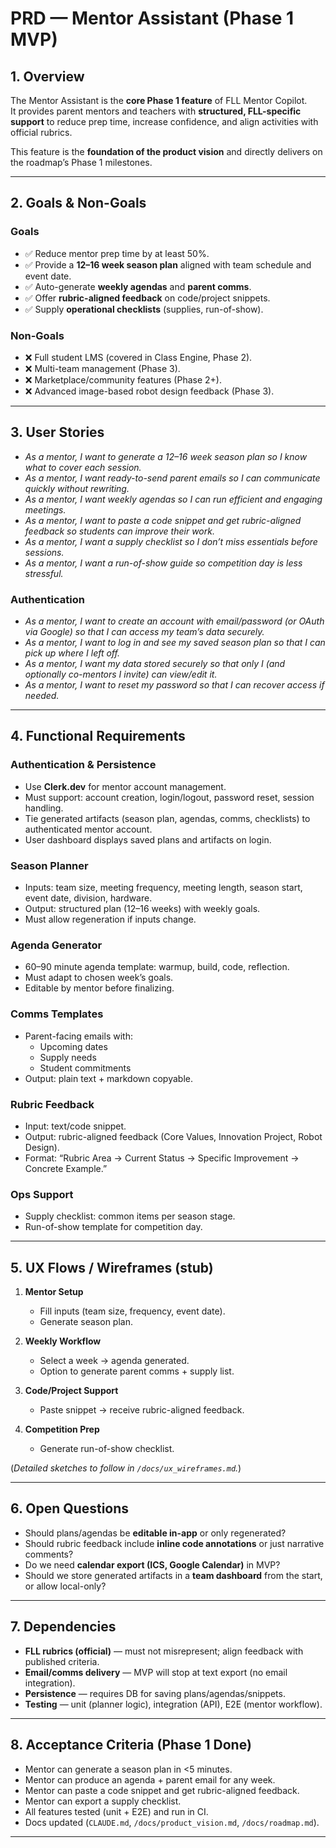 # PRD — Mentor Assistant (Phase 1 MVP)

## 1. Overview

The Mentor Assistant is the **core Phase 1 feature** of FLL Mentor Copilot.  
It provides parent mentors and teachers with **structured, FLL-specific support** to reduce prep time, increase confidence, and align activities with official rubrics.

This feature is the **foundation of the product vision** and directly delivers on the roadmap’s Phase 1 milestones.

---

## 2. Goals & Non-Goals

### Goals

- ✅ Reduce mentor prep time by at least 50%.
- ✅ Provide a **12–16 week season plan** aligned with team schedule and event date.
- ✅ Auto-generate **weekly agendas** and **parent comms**.
- ✅ Offer **rubric-aligned feedback** on code/project snippets.
- ✅ Supply **operational checklists** (supplies, run-of-show).

### Non-Goals

- ❌ Full student LMS (covered in Class Engine, Phase 2).
- ❌ Multi-team management (Phase 3).
- ❌ Marketplace/community features (Phase 2+).
- ❌ Advanced image-based robot design feedback (Phase 3).

---

## 3. User Stories

- _As a mentor, I want to generate a 12–16 week season plan so I know what to cover each session._
- _As a mentor, I want ready-to-send parent emails so I can communicate quickly without rewriting._
- _As a mentor, I want weekly agendas so I can run efficient and engaging meetings._
- _As a mentor, I want to paste a code snippet and get rubric-aligned feedback so students can improve their work._
- _As a mentor, I want a supply checklist so I don’t miss essentials before sessions._
- _As a mentor, I want a run-of-show guide so competition day is less stressful._

### Authentication

- _As a mentor, I want to create an account with email/password (or OAuth via Google) so that I can access my team’s data securely._
- _As a mentor, I want to log in and see my saved season plan so that I can pick up where I left off._
- _As a mentor, I want my data stored securely so that only I (and optionally co-mentors I invite) can view/edit it._
- _As a mentor, I want to reset my password so that I can recover access if needed._

---

## 4. Functional Requirements

### Authentication & Persistence

- Use **Clerk.dev** for mentor account management.
- Must support: account creation, login/logout, password reset, session handling.
- Tie generated artifacts (season plan, agendas, comms, checklists) to authenticated mentor account.
- User dashboard displays saved plans and artifacts on login.

### Season Planner

- Inputs: team size, meeting frequency, meeting length, season start, event date, division, hardware.
- Output: structured plan (12–16 weeks) with weekly goals.
- Must allow regeneration if inputs change.

### Agenda Generator

- 60–90 minute agenda template: warmup, build, code, reflection.
- Must adapt to chosen week’s goals.
- Editable by mentor before finalizing.

### Comms Templates

- Parent-facing emails with:
  - Upcoming dates
  - Supply needs
  - Student commitments
- Output: plain text + markdown copyable.

### Rubric Feedback

- Input: text/code snippet.
- Output: rubric-aligned feedback (Core Values, Innovation Project, Robot Design).
- Format: “Rubric Area → Current Status → Specific Improvement → Concrete Example.”

### Ops Support

- Supply checklist: common items per season stage.
- Run-of-show template for competition day.

---

## 5. UX Flows / Wireframes (stub)

1. **Mentor Setup**
   - Fill inputs (team size, frequency, event date).
   - Generate season plan.

2. **Weekly Workflow**
   - Select a week → agenda generated.
   - Option to generate parent comms + supply list.

3. **Code/Project Support**
   - Paste snippet → receive rubric-aligned feedback.

4. **Competition Prep**
   - Generate run-of-show checklist.

(_Detailed sketches to follow in `/docs/ux_wireframes.md`._)

---

## 6. Open Questions

- Should plans/agendas be **editable in-app** or only regenerated?
- Should rubric feedback include **inline code annotations** or just narrative comments?
- Do we need **calendar export (ICS, Google Calendar)** in MVP?
- Should we store generated artifacts in a **team dashboard** from the start, or allow local-only?

---

## 7. Dependencies

- **FLL rubrics (official)** — must not misrepresent; align feedback with published criteria.
- **Email/comms delivery** — MVP will stop at text export (no email integration).
- **Persistence** — requires DB for saving plans/agendas/snippets.
- **Testing** — unit (planner logic), integration (API), E2E (mentor workflow).

---

## 8. Acceptance Criteria (Phase 1 Done)

- Mentor can generate a season plan in <5 minutes.
- Mentor can produce an agenda + parent email for any week.
- Mentor can paste a code snippet and get rubric-aligned feedback.
- Mentor can export a supply checklist.
- All features tested (unit + E2E) and run in CI.
- Docs updated (`CLAUDE.md`, `/docs/product_vision.md`, `/docs/roadmap.md`).

---

